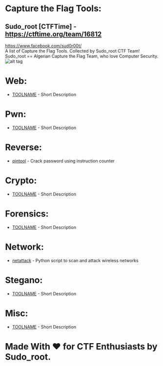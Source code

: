 # Capture the Flag Tools:
## Sudo_root [CTFTime] - https://ctftime.org/team/16812<br>
https://www.facebook.com/sud0r00t/<br>
A list of Capture the Flag Tools. Collected by Sudo_root CTF Team!<br>
Sudo_root == Algerian Capture the Flag Team, who love Computer Security.<br>
![alt tag](http://i.imgur.com/gHnY5bk.jpg)

# Web:<br>
- [TOOLNAME](LINK) - Short Description

# Pwn:<br>
- [TOOLNAME](LINK) - Short Description

# Reverse:<br>
- [pintool](https://github.com/wagiro/pintool) - Crack password using instruction counter

# Crypto:<br>
- [TOOLNAME](LINK) - Short Description

# Forensics:<br>
- [TOOLNAME](LINK) - Short Description

# Network:<br>
- [netattack](https://github.com/chrizator/netattack) - Python script to scan and attack wireless networks

# Stegano:<br>
- [TOOLNAME](LINK) - Short Description

# Misc:<br>
- [TOOLNAME](LINK) - Short Description

# Made With ♥ for CTF Enthusiasts by Sudo_root.

